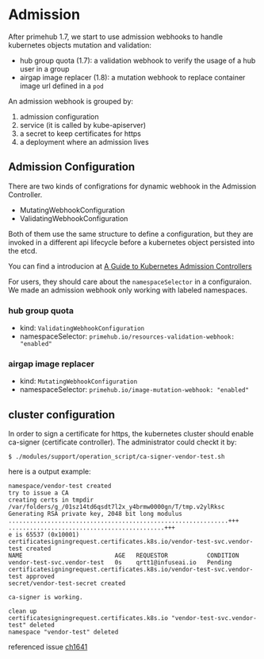 # Admission

After primehub 1.7, we start to use admission webhooks to handle kubernetes objects mutation and validation:

* hub group quota (1.7): a validation webhook to verify the usage of a hub user in a group
* airgap image replacer (1.8): a mutation webhook to replace container image url defined in a `pod`

An admission webhook is grouped by:

1. admission configuration 
2. service (it is called by kube-apiserver)
3. a secret to keep certificates for https
4. a deployment where an admission lives

## Admission Configuration

There are two kinds of configrations for dynamic webhook in the Admission Controller.

* MutatingWebhookConfiguration
* ValidatingWebhookConfiguration

Both of them use the same structure to define a configuration, but they are invoked in a different api lifecycle before a kubernetes object persisted into the etcd. 

You can find a introducion at [A Guide to Kubernetes Admission Controllers](https://kubernetes.io/blog/2019/03/21/a-guide-to-kubernetes-admission-controllers/)

For users, they should care about the `namespaceSelector` in a configuraion. We made an admission webhook only working with labeled namespaces.


### hub group quota

* kind: `ValidatingWebhookConfiguration`
* namespaceSelector: `primehub.io/resources-validation-webhook: "enabled"`

### airgap image replacer

* kind: `MutatingWebhookConfiguration`
* namespaceSelector: `primehub.io/image-mutation-webhook: "enabled"`

## cluster configuration

In order to sign a certificate for https, the kubernetes cluster should enable ca-signer (certificate controller). The administrator could checkt it by:

```
$ ./modules/support/operation_script/ca-signer-vendor-test.sh
```

here is a output example:

```
namespace/vendor-test created
try to issue a CA
creating certs in tmpdir /var/folders/g_/01sz14td6qsdt7l2x_y4brmw0000gn/T/tmp.v2ylRksc
Generating RSA private key, 2048 bit long modulus
..............................................................+++
............................................+++
e is 65537 (0x10001)
certificatesigningrequest.certificates.k8s.io/vendor-test-svc.vendor-test created
NAME                          AGE   REQUESTOR           CONDITION
vendor-test-svc.vendor-test   0s    qrtt1@infuseai.io   Pending
certificatesigningrequest.certificates.k8s.io/vendor-test-svc.vendor-test approved
secret/vendor-test-secret created

ca-signer is working.

clean up
certificatesigningrequest.certificates.k8s.io "vendor-test-svc.vendor-test" deleted
namespace "vendor-test" deleted
```

referenced issue [ch1641](https://app.clubhouse.io/infuseai/story/1641/configure-rke-to-support-csr-approval)

